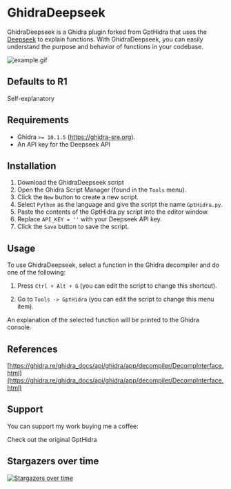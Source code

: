 # GhidraDeepseek

GhidraDeepseek is a Ghidra plugin forked from GptHidra that uses the [Deepseek](https://api.deepseek.com/) to explain functions. With GhidraDeepseek, you can easily understand the purpose and behavior of functions in your codebase.

![example.gif](images/example.gif)

## Defaults to R1
Self-explanatory

## Requirements

- Ghidra `>= 10.1.5` (https://ghidra-sre.org).
- An API key for the Deepseek API

## Installation

1. Download the GhidraDeepseek script
2. Open the Ghidra Script Manager (found in the `Tools` menu).
3. Click the `New` button to create a new script.
4. Select `Python` as the language and give the script the name `GptHidra.py`.
5. Paste the contents of the GptHidra.py script into the editor window.
6. Replace `API_KEY = ''` with your Deepseek API key.
7. Click the `Save` button to save the script.

## Usage

To use GhidraDeepseek, select a function in the Ghidra decompiler and do one of the following:

1. Press `Ctrl + Alt + G` (you can edit the script to change this shortcut).

2. Go to `Tools -> GptHidra` (you can edit the script to change this menu item).

An explanation of the selected function will be printed to the Ghidra console.



## References

[https://ghidra.re/ghidra_docs/api/ghidra/app/decompiler/DecompInterface.html](https://ghidra.re/ghidra_docs/api/ghidra/app/decompiler/DecompInterface.html)



## Support
You can support my work buying me a coffee:

Check out the original GptHidra


## Stargazers over time

[![Stargazers over time](https://starchart.cc/evyatar9/GptHidra.svg)](https://starchart.cc/evyatar9/GptHidra)
